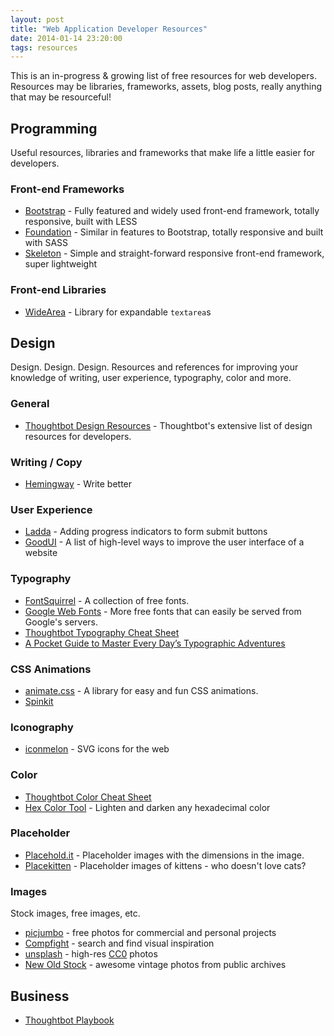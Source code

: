 ```yaml
---
layout: post
title: "Web Application Developer Resources"
date: 2014-01-14 23:20:00
tags: resources
---
```


This is an in-progress & growing list of free resources for web developers. Resources may be libraries, frameworks, assets, blog posts, really anything that may be resourceful!

## Programming

Useful resources, libraries and frameworks that make life a little easier for developers.

### Front-end Frameworks

* [Bootstrap](http://getbootstrap.com/) - Fully featured and widely used front-end framework, totally responsive, built with LESS
* [Foundation](http://foundation.zurb.com/) - Similar in features to Bootstrap, totally responsive and built with SASS 
* [Skeleton](http://www.getskeleton.com/) - Simple and straight-forward responsive front-end framework, super lightweight

### Front-end Libraries

* [WideArea](http://usablica.github.io/widearea/) - Library for expandable `textarea`s

## Design

Design. Design. Design. Resources and references for improving your knowledge of writing, user experience, typography, color and more.

### General

* [Thoughtbot Design Resources](https://learn.thoughtbot.com/design-for-developers-resources) -  Thoughtbot's extensive list of design resources for developers.

### Writing / Copy

* [Hemingway](http://hemingwayapp.com/) - Write better

### User Experience

* [Ladda](http://lab.hakim.se/ladda/) - Adding progress indicators to form submit buttons
* [GoodUI](http://goodui.org/) - A list of high-level ways to improve the user interface of a website

### Typography

* [FontSquirrel](http://www.fontsquirrel.com/) - A collection of free fonts.
* [Google Web Fonts](http://www.google.com/webfonts) - More free fonts that can easily be served from Google's servers.
* [Thoughtbot Typography Cheat Sheet](https://learn.thoughtbot.com/design-for-developers-resources/typography)
* [A Pocket Guide to Master
Every Day’s Typographic Adventures](http://www.typogui.de/)

### CSS Animations

* [animate.css](http://daneden.me/animate/) - A library for easy and fun CSS animations.
* [Spinkit](http://tobiasahlin.com/spinkit/)

### Iconography

* [iconmelon](http://iconmelon.com/#/page-1) - SVG icons for the web

### Color

* [Thoughtbot Color Cheat Sheet](https://learn.thoughtbot.com/design-for-developers-resources/color)
* [Hex Color Tool](http://hexcolortool.com/) - Lighten and darken any hexadecimal color


### Placeholder

* [Placehold.it](http://placehold.it/) - Placeholder images with the dimensions in the image.
* [Placekitten](http://placekitten.com/) - Placeholder images of kittens - who doesn't love cats?

### Images

Stock images, free images, etc.

* [picjumbo](http://picjumbo.com/) - free photos for commercial and personal projects
* [Compfight](http://compfight.com/) - search and find visual inspiration
* [unsplash](http://unsplash.com/) - high-res [CC0](http://creativecommons.org/choose/zero/) photos
* [New Old Stock](http://nos.twnsnd.co/) - awesome vintage photos from public archives

## Business

* [Thoughtbot Playbook](http://playbook.thoughtbot.com/)
